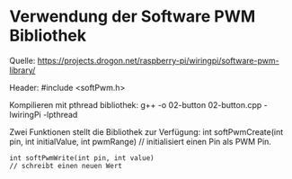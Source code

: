 # Verwendung der Software PWM Bibliothek

Quelle:
https://projects.drogon.net/raspberry-pi/wiringpi/software-pwm-library/

Header:
	#include <softPwm.h>

Kompilieren mit pthread bibliothek:
	g++ -o 02-button 02-button.cpp -lwiringPi -lpthread

Zwei Funktionen stellt die Bibliothek zur Verfügung:
	int softPwmCreate(int pin, int initialValue, int pwmRange)
	// initialisiert einen Pin als PWM Pin.
	
	int softPwmWrite(int pin, int value)
	// schreibt einen neuen Wert


